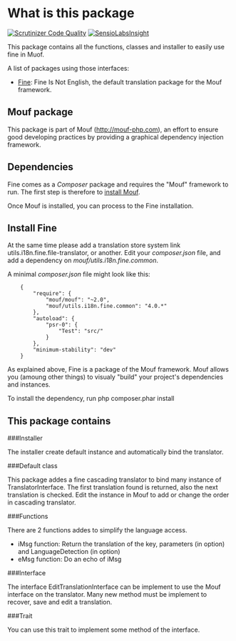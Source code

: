 What is this package
====================
[![Scrutinizer Code Quality](https://scrutinizer-ci.com/g/thecodingmachine/utils.i18n.fine.common/badges/quality-score.png?b=4.0)](https://scrutinizer-ci.com/g/thecodingmachine/utils.i18n.fine.common/?branch=4.0)
[![SensioLabsInsight](https://insight.sensiolabs.com/projects/a208129a-0776-4c11-b7cf-fecb6f957def/small.png)](https://insight.sensiolabs.com/projects/a208129a-0776-4c11-b7cf-fecb6f957def)

This package contains all the functions, classes and installer to easily use fine in Muof.

A list of packages using those interfaces:

- [Fine](http://mouf-php.com/packages/mouf/utils.i18n.fine.file-translator/README.md): Fine Is Not English, the default translation package for the Mouf framework.

Mouf package
------------

This package is part of Mouf (http://mouf-php.com), an effort to ensure good developing practices by providing a graphical dependency injection framework.


Dependencies
------------

Fine comes as a *Composer* package and requires the "Mouf" framework to run.
The first step is therefore to [install Mouf](http://www.mouf-php.com/).

Once Mouf is installed, you can process to the Fine installation.

Install Fine
--------------

At the same time please add a translation store system link utils.i18n.fine.file-translator, or another.
Edit your *composer.json* file, and add a dependency on *mouf/utils.i18n.fine.common*.

A minimal *composer.json* file might look like this:
```
	{
	    "require": {
	        "mouf/mouf": "~2.0",
	        "mouf/utils.i18n.fine.common": "4.0.*"
	    },
	    "autoload": {
	        "psr-0": {
	            "Test": "src/"
	        }
	    },
	    "minimum-stability": "dev"
	}
```
As explained above, Fine is a package of the Mouf framework. Mouf allows you (amoung other things) to visualy "build" your project's dependencies and instances.

To install the dependency, run
	php composer.phar install

This package contains
---------------------

###Installer

The installer create default instance and automatically bind the translator.

###Default class

This package addes a fine cascading translator to bind many instance of TranslatorInterface. The first translation found is returned, also the next translation is checked.
Edit the instance in Mouf to add or change the order in cascading translator.

###Functions

There are 2 functions addes to simplify the language access.
- iMsg function: Return the translation of the key, parameters (in option) and LanguageDetection (in option)
- eMsg function: Do an echo of iMsg

###Interface

The interface EditTranslationInterface can be implement to use the Mouf interface on the translator. Many new method must be implement to recover, save and edit a translation.

###Trait

You can use this trait to implement some method of the interface.
